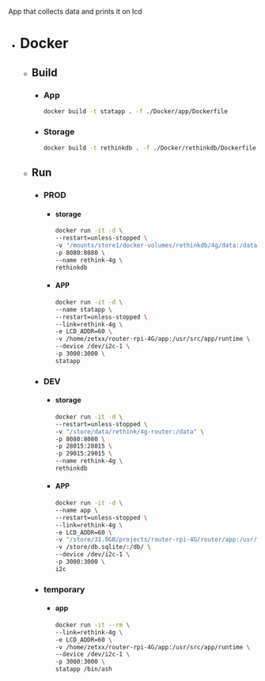 App that collects data and prints it on lcd

+ # Docker
  + ## Build
    - ### App
      ```bash
      docker build -t statapp . -f ./Docker/app/Dockerfile
      ```
    - ### Storage
      ```bash
      docker build -t rethinkdb . -f ./Docker/rethinkdb/Dockerfile
      ```
  + ## Run
    + ### PROD
      - #### storage
        ```bash
        docker run -it -d \
        --restart=unless-stopped \
        -v "/mounts/store1/docker-volumes/rethinkdb/4g/data:/data" \
        -p 8080:8080 \
        --name rethink-4g \
        rethinkdb
        ```
      - #### APP
        ```bash
        docker run -it -d \
        --name statapp \
        --restart=unless-stopped \
        --link=rethink-4g \
        -e LCD_ADDR=60 \
        -v /home/zetxx/router-rpi-4G/app:/usr/src/app/runtime \
        --device /dev/i2c-1 \
        -p 3000:3000 \
        statapp
        ```
    + ### DEV
      - #### storage
        ```bash
        docker run -it -d \
        --restart=unless-stopped \
        -v "/store/data/rethink/4g-router:/data" \
        -p 8080:8080 \
        -p 28015:28015 \
        -p 29015:29015 \
        --name rethink-4g \
        rethinkdb
        ```
      - #### APP
        ```bash
        docker run -it -d \
        --name app \
        --restart=unless-stopped \
        --link=rethink-4g \
        -e LCD_ADDR=60 \
        -v "/store/31.0GB/projects/router-rpi-4G/router/app:/usr/src/app/runtime" \
        -v /store/db.sqlite/:/db/ \
        --device /dev/i2c-1 \
        -p 3000:3000 \
        i2c
        ```

    + ### temporary
      - #### app
        ```bash
        docker run -it --rm \                               
        --link=rethink-4g \
        -e LCD_ADDR=60 \
        -v /home/zetxx/router-rpi-4G/app:/usr/src/app/runtime \
        --device /dev/i2c-1 \
        -p 3000:3000 \
        statapp /bin/ash
        ```

